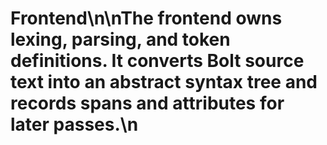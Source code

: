 # Frontend\n\nThe frontend owns lexing, parsing, and token definitions. It converts Bolt source text into an abstract syntax tree and records spans and attributes for later passes.\n

